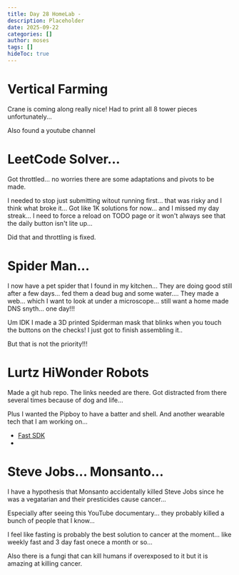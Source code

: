 ```yaml
---
title: Day 28 HomeLab - 
description: Placeholder
date: 2025-09-22
categories: []
author: moses
tags: []
hideToc: true
---
```


# Vertical Farming

Crane is coming along really nice! Had to print all 8 tower pieces unfortunately...

Also found a youtube channel

# LeetCode Solver... 

Got throttled... no worries there are some adaptations and pivots to be made.

I needed to stop just submitting witout running first... that was risky and I think what broke it... Got like 1K solutions for now...
and I missed my day streak... I need to force a reload on TODO page or it won't always see that the daily button isn't lite up...

Did that and throttling is fixed.

# Spider Man...

I now have a pet spider that I found in my kitchen... They are doing good still after a few days... fed them a dead bug and some water....
They made a web... which I want to look at under a microscope... still want a home made DNS snyth... one day!!!

Um IDK I made a 3D printed Spiderman mask that blinks when you touch the buttons on the checks! I just got to finish assembling it..

But that is not the priority!!!

# Lurtz HiWonder Robots

Made a git hub repo. The links needed are there. Got distracted from there several times because of dog and life...

Plus I wanted the Pipboy to have a batter and shell. And another wearable tech that I am working on...

- [Fast SDK](https://github.com/dmberezovskyii/fast-hiwonder)
- 

# Steve Jobs... Monsanto...

I have a hypothesis that Monsanto accidentally killed Steve Jobs since he was a vegatarian and their presticides cause cancer...

Especially after seeing this YouTube documentary... they probably killed a bunch of people that I know...

I feel like fasting is probably the best solution to cancer at the moment... like weekly fast and 3 day fast onece a month or so...

Also there is a fungi that can kill humans if overexposed to it but it is amazing at killing cancer.
